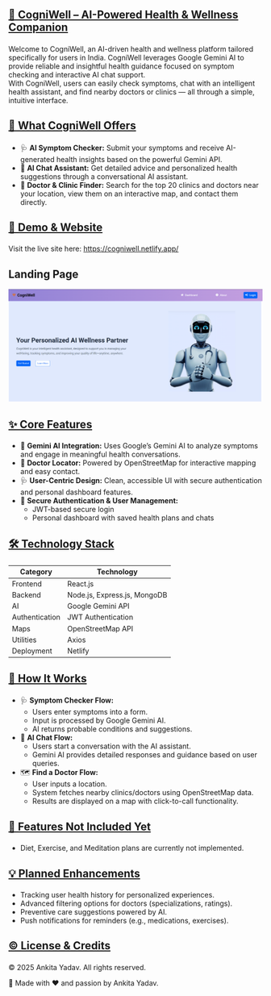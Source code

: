 <!DOCTYPE html>
<html lang="en">
<head>
    <meta charset="UTF-8">
    <meta name="viewport" content="width=device-width, initial-scale=1.0">
</head>
<body>
<h2 style="text-decoration: underline; padding-bottom: 4px;">🧠 CogniWell – AI-Powered Health & Wellness Companion</h2>

<p>Welcome to CogniWell, an AI-driven health and wellness platform tailored specifically for users in India. CogniWell leverages Google Gemini AI to provide reliable and insightful health guidance focused on symptom checking and interactive AI chat support.<br>
With CogniWell, users can easily check symptoms, chat with an intelligent health assistant, and find nearby doctors or clinics — all through a simple, intuitive interface.</p>

<h2 style="text-decoration: underline; padding-bottom: 4px;">🚀 What CogniWell Offers</h2>
<ul>
  <li>🩺 <strong>AI Symptom Checker:</strong> Submit your symptoms and receive AI-generated health insights based on the powerful Gemini API.</li>
  <li>💬 <strong>AI Chat Assistant:</strong> Get detailed advice and personalized health suggestions through a conversational AI assistant.</li>
  <li>🏥 <strong>Doctor & Clinic Finder:</strong> Search for the top 20 clinics and doctors near your location, view them on an interactive map, and contact them directly.</li>
</ul>

<h2 style="text-decoration: underline; padding-bottom: 4px;">📸 Demo & Website</h2>
<p>Visit the live site here: <a href="https://cogniwell.netlify.app/" target="_blank" rel="noopener noreferrer">https://cogniwell.netlify.app/</a></p>
<h2>Landing Page</h2>
<img src="./Home.png" alt="CogniWell Home page">

<h2 style="text-decoration: underline; padding-bottom: 4px;">✨ Core Features</h2>
<ul>
  <li>🤖 <strong>Gemini AI Integration:</strong> Uses Google’s Gemini AI to analyze symptoms and engage in meaningful health conversations.</li>
  <li>📍 <strong>Doctor Locator:</strong> Powered by OpenStreetMap for interactive mapping and easy contact.</li>
  <li>🩺 <strong>User-Centric Design:</strong> Clean, accessible UI with secure authentication and personal dashboard features.</li>
  <li>🔐 <strong>Secure Authentication & User Management:</strong>
    <ul>
      <li>JWT-based secure login</li>
      <li>Personal dashboard with saved health plans and chats</li>
    </ul>
  </li>
</ul>

<h2 style="text-decoration: underline; padding-bottom: 4px;">🛠️ Technology Stack</h2>
<table>
  <thead>
    <tr>
      <th>Category</th>
      <th>Technology</th>
    </tr>
  </thead>
  <tbody>
    <tr>
      <td>Frontend</td>
      <td>React.js</td>
    </tr>
    <tr>
      <td>Backend</td>
      <td>Node.js, Express.js, MongoDB</td>
    </tr>
    <tr>
      <td>AI</td>
      <td>Google Gemini API</td>
    </tr>
    <tr>
      <td>Authentication</td>
      <td>JWT Authentication</td>
    </tr>
    <tr>
      <td>Maps</td>
      <td>OpenStreetMap API</td>
    </tr>
    <tr>
      <td>Utilities</td>
      <td>Axios</td>
    </tr>
    <tr>
      <td>Deployment</td>
      <td>Netlify</td>
    </tr>
  </tbody>
</table>

<h2 style="text-decoration: underline; padding-bottom: 4px;">🔄 How It Works</h2>
<ul>
  <li>🩺 <strong>Symptom Checker Flow:</strong>
    <ul>
      <li>Users enter symptoms into a form.</li>
      <li>Input is processed by Google Gemini AI.</li>
      <li>AI returns probable conditions and suggestions.</li>
    </ul>
  </li>
  <li>💬 <strong>AI Chat Flow:</strong>
    <ul>
      <li>Users start a conversation with the AI assistant.</li>
      <li>Gemini AI provides detailed responses and guidance based on user queries.</li>
    </ul>
  </li>
  <li>🗺️ <strong>Find a Doctor Flow:</strong>
    <ul>
      <li>User inputs a location.</li>
      <li>System fetches nearby clinics/doctors using OpenStreetMap data.</li>
      <li>Results are displayed on a map with click-to-call functionality.</li>
    </ul>
  </li>
</ul>

<h2 style="text-decoration: underline; padding-bottom: 4px;">🚧 Features Not Included Yet</h2>
<ul>
  <li>Diet, Exercise, and Meditation plans are currently not implemented.</li>
</ul>

<h2 style="text-decoration: underline; padding-bottom: 4px;">💡 Planned Enhancements</h2>
<ul>
  <li>Tracking user health history for personalized experiences.</li>
  <li>Advanced filtering options for doctors (specializations, ratings).</li>
  <li>Preventive care suggestions powered by AI.</li>
  <li>Push notifications for reminders (e.g., medications, exercises).</li>
</ul>

<h2 style="text-decoration: underline; padding-bottom: 4px;">©️ License & Credits</h2>
<p>© 2025 Ankita Yadav. All rights reserved.</p>
<p>🙌 Made with ❤️ and passion by Ankita Yadav.</p>

</body>
</html>